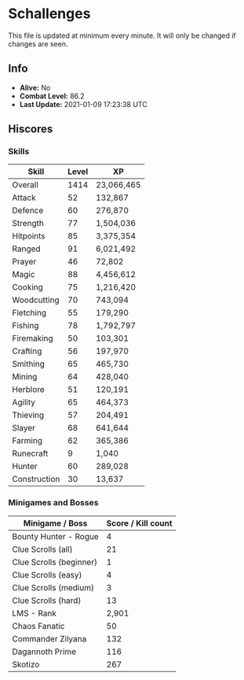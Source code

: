 # Schallenges

This file is updated at minimum every minute. It will only be changed if changes are seen.

## Info

 - **Alive:** No
 - **Combat Level:** 86.2
 - **Last Update:** 2021-01-09 17:23:38 UTC

## Hiscores

### Skills

| Skill | Level | XP |
|--|--|--|
| Overall | 1414 | 23,066,465 |
| Attack | 52 | 132,867 |
| Defence | 60 | 276,870 |
| Strength | 77 | 1,504,036 |
| Hitpoints | 85 | 3,375,354 |
| Ranged | 91 | 6,021,492 |
| Prayer | 46 | 72,802 |
| Magic | 88 | 4,456,612 |
| Cooking | 75 | 1,216,420 |
| Woodcutting | 70 | 743,094 |
| Fletching | 55 | 179,290 |
| Fishing | 78 | 1,792,797 |
| Firemaking | 50 | 103,301 |
| Crafting | 56 | 197,970 |
| Smithing | 65 | 465,730 |
| Mining | 64 | 428,040 |
| Herblore | 51 | 120,191 |
| Agility | 65 | 464,373 |
| Thieving | 57 | 204,491 |
| Slayer | 68 | 641,644 |
| Farming | 62 | 365,386 |
| Runecraft | 9 | 1,040 |
| Hunter | 60 | 289,028 |
| Construction | 30 | 13,637 |

### Minigames and Bosses

| Minigame / Boss | Score / Kill count |
|--|--|
| Bounty Hunter - Rogue | 4 |
| Clue Scrolls (all) | 21 |
| Clue Scrolls (beginner) | 1 |
| Clue Scrolls (easy) | 4 |
| Clue Scrolls (medium) | 3 |
| Clue Scrolls (hard) | 13 |
| LMS - Rank | 2,901 |
| Chaos Fanatic | 50 |
| Commander Zilyana | 132 |
| Dagannoth Prime | 116 |
| Skotizo | 267 |
